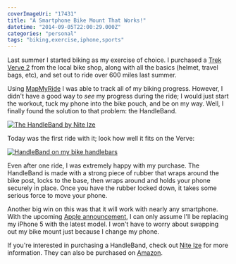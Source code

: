```yaml
---
coverImageUri: "17431"
title: "A Smartphone Bike Mount That Works!"
datetime: "2014-09-05T22:00:29.000Z"
categories: "personal"
tags: "biking,exercise,iphone,sports"
---
```


Last summer I started biking as my exercise of choice. I purchased a [Trek Verve 2](http://www.trekbikes.com/us/en/bikes/city/recreation/verve/verve_2/# "Verve 2 | Trek") from the local bike shop, along with all the basics (helmet, travel bags, etc), and set out to ride over 600 miles last summer.

Using [MapMyRide](http://www.mapmyride.com/ "MapMyRide") I was able to track all of my biking progress. However, I didn't have a good way to _see_ my progress during the ride; I would just start the workout, tuck my phone into the bike pouch, and be on my way. Well, I finally found the solution to that problem: the HandleBand.

[![The HandleBand by Nite Ize](http://assets.brandonmartinez.com/brandonmartinez/2014/09/handleband.jpg)](http://www.niteize.com/page/handleband-nite-ize.asp)

Today was the first ride with it; look how well it fits on the Verve:

[![HandleBand on my bike handlebars](http://assets.brandonmartinez.com/brandonmartinez/2014/09/20140905016.jpg)](http://assets.brandonmartinez.com/brandonmartinez/2014/09/20140905016.jpg)

Even after one ride, I was extremely happy with my purchase. The HandleBand is made with a strong piece of rubber that wraps around the bike post, locks to the base, then wraps around and holds your phone securely in place. Once you have the rubber locked down, it takes some serious force to move your phone.

Another big win on this was that it will work with nearly any smartphone. With the upcoming [Apple announcement](http://bmtn.us/1vXGHJ5 "Join us next Tuesday, September 9th for Apple's iPhone 6 and iWatch event | The Verge"), I can only assume I'll be replacing my iPhone 5 with the latest model. I won't have to worry about swapping out my bike mount just because I change my phone.

If you're interested in purchasing a HandleBand, check out [Nite Ize](http://www.niteize.com/page/handleband-nite-ize.asp) for more information. They can also be purchased on [Amazon](http://bmtn.us/1vXH8Dr "Nite Ize HandleBand | Amazon.com").
